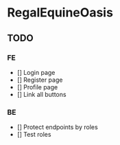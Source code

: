 # RegalEquineOasis


## TODO

### FE
- [] Login page
- [] Register page
- [] Profile page
- [] Link all buttons

### BE
- [] Protect endpoints by roles
- [] Test roles
